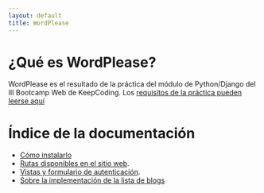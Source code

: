 ```yaml
---
layout: default
title: WordPlease
---
```


# ¿Qué es WordPlease?

WordPlease es el resultado de la práctica del módulo de Python/Django del III Bootcamp Web de KeepCoding. Los [requisitos
de la práctica pueden leerse aquí](statements.md)

# Índice de la documentación

- [Cómo instalarlo](installation.md)
- [Rutas disponibles en el sitio web](web-routes.md).
- [Vistas y formulario de autenticación](user_auth.md).
- [Sobre la implementación de la lista de blogs](listing_blogs.md)
